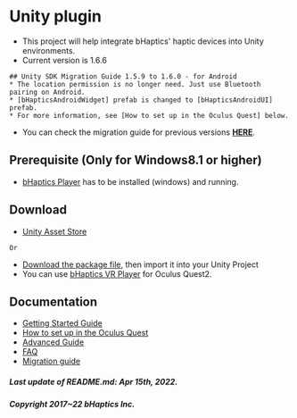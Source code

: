 # Unity plugin
* This project will help integrate bHaptics' haptic devices into Unity environments.
* Current version is 1.6.6
```
## Unity SDK Migration Guide 1.5.9 to 1.6.0 - for Android
* The location permission is no longer need. Just use Bluetooth pairing on Android.
* [bHapticsAndroidWidget] prefab is changed to [bHapticsAndroidUI] prefab.
* For more information, see [How to set up in the Oculus Quest] below.
```
* You can check the migration guide for previous versions **[HERE](https://github.com/bhaptics/haptic-library/wiki/Unity-Migration-Guide)**.

## Prerequisite (Only for Windows8.1 or higher)
* [bHaptics Player](https://www.bhaptics.com/support/download) has to be installed (windows) and running. 

## Download
* [Unity Asset Store](https://assetstore.unity.com/packages/tools/integration/bhaptics-haptic-plugin-76647)

`Or`

* [Download the package file](https://github.com/bhaptics/haptic-library/releases), then import it into your Unity Project
* You can use [bHaptics VR Player](https://www.bhaptics.com/support/download) for Oculus Quest2.


## Documentation
* [Getting Started Guide](https://github.com/bhaptics/haptic-library/wiki/Getting-Started(Unity))
* [How to set up in the Oculus Quest](https://github.com/bhaptics/haptic-library/wiki/Getting-Started-(Unity-Oculus-Quest))
* [Advanced Guide](https://github.com/bhaptics/haptic-library/wiki/Unity-Advanced-Guide)
* [FAQ](https://github.com/bhaptics/haptic-library/wiki/FAQ-(Unity))
* [Migration guide](https://github.com/bhaptics/haptic-library/wiki/Unity-Migration-Guide)


##### Last update of README.md: Apr 15th, 2022.

##### Copyright 2017~22 bHaptics Inc.
